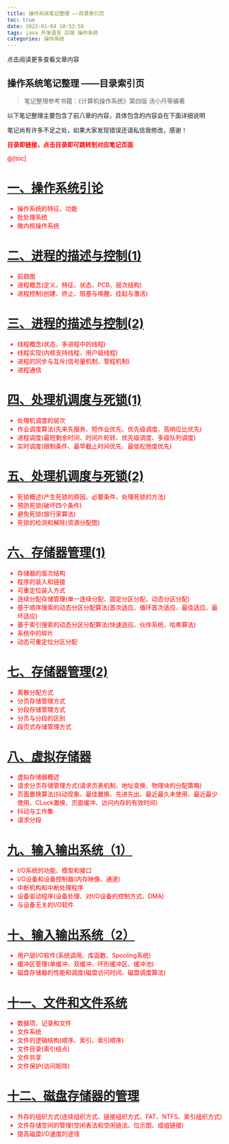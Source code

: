 ```yaml
---
title: 操作系统笔记整理 ——目录索引页
toc: true
date: 2022-01-04 10:53:58
tags: java 开发语言 后端 操作系统
categories: 操作系统
---
```


​​点击阅读更多查看文章内容<!--more-->

## 操作系统笔记整理 ——目录索引页
> 笔记整理参考书籍：《计算机操作系统》第四版 汤小丹等编著

以下笔记整理主要包含了前八章的内容，具体包含的内容会在下面详细说明

笔记尚有许多不足之处，如果大家发现错误还请私信我修改，感谢！

<font color="red">**目录即链接，点击目录即可跳转到对应笔记页面**<font>

@[toc]

#  [一、操作系统引论](https://blog.csdn.net/shn111/article/details/122189209?spm=1001.2014.3001.5501)
- 操作系统的特征、功能
- 批处理系统
- 微内核操作系统

# [二、进程的描述与控制(1)](https://blog.csdn.net/shn111/article/details/122199867?spm=1001.2014.3001.5501)
- 前趋图
- 进程概念(定义、特征、状态、PCB、层次结构)
- 进程控制(创建、终止、阻塞与唤醒、挂起与激活)


# [三、进程的描述与控制(2)](https://blog.csdn.net/shn111/article/details/122201029?spm=1001.2014.3001.5501)
- 线程概念(状态、多进程中的线程)
- 线程实现(内核支持线程、用户级线程)
- 进程的同步与互斥(信号量机制、管程机制)
- 进程通信


# [四、处理机调度与死锁(1)](https://blog.csdn.net/shn111/article/details/122205865?spm=1001.2014.3001.5501)
- 处理机调度的层次
- 作业调度算法(先来先服务、短作业优先、优先级调度、高响应比优先)
- 进程调度(最短剩余时间、时间片轮转、优先级调度、多级队列调度)
- 实时调度(限制条件、最早截止时间优先、最低松弛度优先)


# [五、处理机调度与死锁(2)](https://blog.csdn.net/shn111/article/details/122211979)
- 死锁概述(产生死锁的原因、必要条件、处理死锁的方法)
- 预防死锁(破坏四个条件)
- 避免死锁(银行家算法)
- 死锁的检测和解除(资源分配图)


# [六、存储器管理(1)](https://blog.csdn.net/shn111/article/details/122231106?spm=1001.2014.3001.5501)
- 存储器的层次结构
- 程序的装入和链接
- 可重定位装入方式
- 连续分配存储管理(单一连续分配、固定分区分配、动态分区分配)
- 基于顺序搜索的动态分区分配算法(首次适应、循环首次适应、最佳适应、最坏适应)
- 基于索引搜索的动态分区分配算法(快速适应、伙伴系统、哈希算法)
- 系统中的碎片
- 动态可重定位分区分配


# [七、存储器管理(2)](https://blog.csdn.net/shn111/article/details/122245176?spm=1001.2014.3001.5501)
- 离散分配方式
- 分页存储管理方式
- 分段存储管理方式
- 分页与分段的区别
- 段页式存储管理方式


# [八、虚拟存储器](https://blog.csdn.net/shn111/article/details/122261200?spm=1001.2014.3001.5501)
- 虚拟存储器概述
- 请求分页存储管理方式(请求页表机制、地址变换、物理块的分配策略)
- 页面置换算法(抖动现象、最佳置换、先进先出、最近最久未使用、最近最少使用、CLock置换、页面缓冲、访问内存的有效时间)
- 抖动与工作集
- 请求分段


# [九、输入输出系统（1）](https://blog.csdn.net/shn111/article/details/122262249?spm=1001.2014.3001.5501)
- I/O系统的功能、模型和接口
- I/O设备和设备控制器(内存映像、通道)
- 中断机构和中断处理程序
- 设备驱动程序(设备处理、对I/O设备的控制方式、DMA)
- 与设备无关的I/O软件


# [十、输入输出系统（2）](https://blog.csdn.net/shn111/article/details/122269427?spm=1001.2014.3001.5501)
- 用户层I/O软件(系统调用、库函数、Spooling系统)
- 缓冲区管理(单缓冲、双缓冲、环形缓冲区、缓冲池)
- 磁盘存储器的性能和调度(磁盘访问时间、磁盘调度算法)


# [十一、文件和文件系统](https://blog.csdn.net/shn111/article/details/122272709?spm=1001.2014.3001.5501)
- 数据项、记录和文件
- 文件系统
- 文件的逻辑结构(顺序、索引、索引顺序)
- 文件目录(索引结点)
- 文件共享
- 文件保护(访问矩阵)


# [十二、磁盘存储器的管理](https://blog.csdn.net/shn111/article/details/122275612?spm=1001.2014.3001.5501)
- 外存的组织方式(连续组织方式、链接组织方式、FAT、NTFS、索引组织方式)
- 文件存储空间的管理(空闲表法和空闲链法、位示图、成组链接)
- 提高磁盘I/O速度的途径

